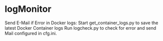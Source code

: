 # logMonitor
 Send E-Mail if Error in Docker logs:
Start get_container_logs.py to save the latest Docker Container logs
Run logcheck.py to check for error and send Mail configured in cfg.ini.
